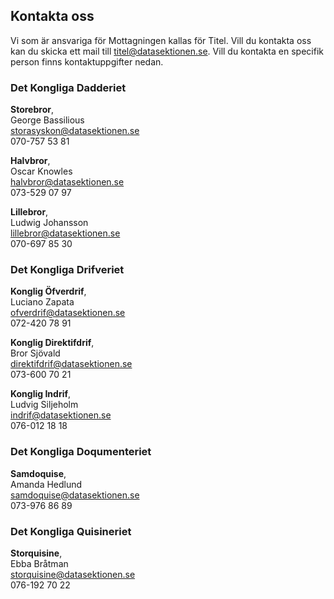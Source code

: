 ## Kontakta oss

Vi som är ansvariga för Mottagningen kallas för Titel. Vill du kontakta oss kan du skicka ett mail till [titel@datasektionen.se](mailto:titel@datasektionen.se). Vill du kontakta en specifik person finns kontaktuppgifter nedan.

### Det Kongliga Dadderiet 
**Storebror**, <br />
George Bassilious<br />
[storasyskon@datasektionen.se](mailto:storasyskon@datasektionen.se)<br />
070-757 53 81

**Halvbror**, <br />
Oscar Knowles<br />
[halvbror@datasektionen.se](mailto:halvbror@datasektionen.se)<br />
073-529 07 97

**Lillebror**, <br />
Ludwig Johansson<br />
[lillebror@datasektionen.se](mailto:lillebror@datasektionen.se)<br /> 
070-697 85 30

### Det Kongliga Drifveriet
**Konglig Öfverdrif**, <br />
Luciano Zapata<br />
[ofverdrif@datasektionen.se](mailto:ofverdrif@datasektionen.se)<br />
072-420 78 91

**Konglig Direktifdrif**, <br />
Bror Sjövald<br />
[direktifdrif@datasektionen.se](mailto:direktifdrif@datasektionen.se)<br />
073-600 70 21

**Konglig Indrif**, <br />
Ludvig Siljeholm<br />
[indrif@datasektionen.se](mailto:indrif@datasektionen.se)<br />
076-012 18 18 

### Det Kongliga Doqumenteriet
**Samdoquise**, <br />
Amanda Hedlund<br />
[samdoquise@datasektionen.se](mailto:samdoquise@datasektionen.se)<br />
073-976 86 89

### Det Kongliga Quisineriet
**Storquisine**, <br />
Ebba Bråtman<br />
[storquisine@datasektionen.se](mailto:storquisine@datasektionen.se)<br />
076-192 70 22 
